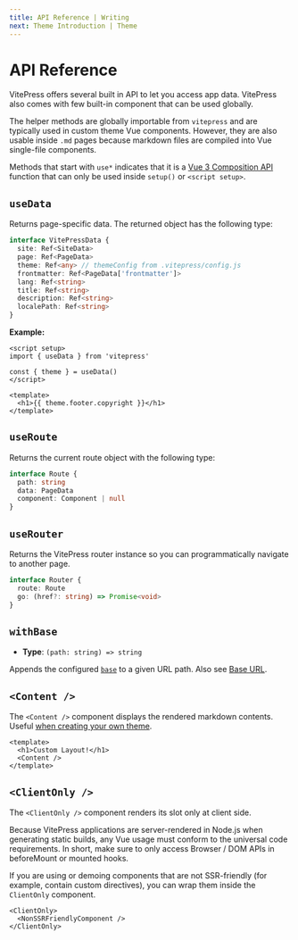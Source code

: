 ```yaml
---
title: API Reference | Writing
next: Theme Introduction | Theme
---
```


# API Reference

VitePress offers several built in API to let you access app data. VitePress also comes with few built-in component that can be used globally.

The helper methods are globally importable from `vitepress` and are typically used in custom theme Vue components. However, they are also usable inside `.md` pages because markdown files are compiled into Vue single-file components.

Methods that start with `use*` indicates that it is a [Vue 3 Composition API](https://vuejs.org/guide/introduction.html#composition-api) function that can only be used inside `setup()` or `<script setup>`.

## `useData`

Returns page-specific data. The returned object has the following type:

```ts
interface VitePressData {
  site: Ref<SiteData>
  page: Ref<PageData>
  theme: Ref<any> // themeConfig from .vitepress/config.js
  frontmatter: Ref<PageData['frontmatter']>
  lang: Ref<string>
  title: Ref<string>
  description: Ref<string>
  localePath: Ref<string>
}
```

**Example:**

```vue
<script setup>
import { useData } from 'vitepress'

const { theme } = useData()
</script>

<template>
  <h1>{{ theme.footer.copyright }}</h1>
</template>
```

## `useRoute`

Returns the current route object with the following type:

```ts
interface Route {
  path: string
  data: PageData
  component: Component | null
}
```

## `useRouter`

Returns the VitePress router instance so you can programmatically navigate to another page.

```ts
interface Router {
  route: Route
  go: (href?: string) => Promise<void>
}
```

## `withBase`

- **Type**: `(path: string) => string`

Appends the configured [`base`](../config/app-configs#base) to a given URL path. Also see [Base URL](./asset-handling#base-url).

## `<Content />`

The `<Content />` component displays the rendered markdown contents. Useful [when creating your own theme](./theme-introduction).

```vue
<template>
  <h1>Custom Layout!</h1>
  <Content />
</template>
```

## `<ClientOnly />`

The `<ClientOnly />` component renders its slot only at client side.

Because VitePress applications are server-rendered in Node.js when generating static builds, any Vue usage must conform to the universal code requirements. In short, make sure to only access Browser / DOM APIs in beforeMount or mounted hooks.

If you are using or demoing components that are not SSR-friendly (for example, contain custom directives), you can wrap them inside the `ClientOnly` component.

```vue-html
<ClientOnly>
  <NonSSRFriendlyComponent />
</ClientOnly>
```
